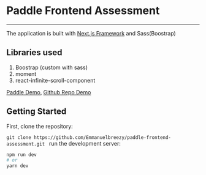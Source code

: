 # Paddle Frontend Assessment
----

The application is built with [Next.js Framework](https://nextjs.org/) and Sass(Boostrap)

## Libraries used

1. Boostrap (custom with sass)
2. moment
3. react-infinite-scroll-component

[Paddle Demo](https://paddle-frontend-assessment.vercel.app/homepage), [Github Repo Demo](https://paddle-frontend-assessment.vercel.app/github)

## Getting Started

First, clone the repository:

`git clone https://github.com/Emmanuelbreezy/paddle-frontend-assessment.git
`
run the development server:

```bash
npm run dev
# or
yarn dev
```

